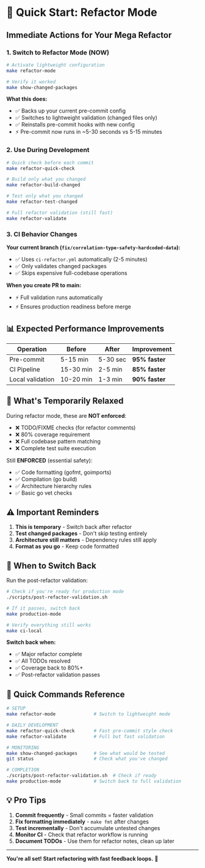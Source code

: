 # 🚀 Quick Start: Refactor Mode

## Immediate Actions for Your Mega Refactor

### 1. Switch to Refactor Mode (NOW)

```bash
# Activate lightweight configuration
make refactor-mode

# Verify it worked
make show-changed-packages
```

**What this does:**
- ✅ Backs up your current pre-commit config
- ✅ Switches to lightweight validation (changed files only)
- ✅ Reinstalls pre-commit hooks with new config
- ⚡ Pre-commit now runs in ~5-30 seconds vs 5-15 minutes

### 2. Use During Development

```bash
# Quick check before each commit
make refactor-quick-check

# Build only what you changed
make refactor-build-changed

# Test only what you changed
make refactor-test-changed

# Full refactor validation (still fast)
make refactor-validate
```

### 3. CI Behavior Changes

**Your current branch (`fix/correlation-type-safety-hardcoded-data`):**
- ✅ Uses `ci-refactor.yml` automatically (2-5 minutes)
- ✅ Only validates changed packages
- ✅ Skips expensive full-codebase operations

**When you create PR to main:**
- ⚡ Full validation runs automatically
- ⚡ Ensures production readiness before merge

## 📊 Expected Performance Improvements

| Operation | Before | After | Improvement |
|-----------|---------|--------|-------------|
| Pre-commit | 5-15 min | 5-30 sec | **95% faster** |
| CI Pipeline | 15-30 min | 2-5 min | **85% faster** |
| Local validation | 10-20 min | 1-3 min | **90% faster** |

## 🔧 What's Temporarily Relaxed

During refactor mode, these are **NOT enforced**:
- ❌ TODO/FIXME checks (for refactor comments)
- ❌ 80% coverage requirement 
- ❌ Full codebase pattern matching
- ❌ Complete test suite execution

Still **ENFORCED** (essential safety):
- ✅ Code formatting (gofmt, goimports)
- ✅ Compilation (go build)
- ✅ Architecture hierarchy rules
- ✅ Basic go vet checks

## ⚠️ Important Reminders

1. **This is temporary** - Switch back after refactor
2. **Test changed packages** - Don't skip testing entirely
3. **Architecture still matters** - Dependency rules still apply
4. **Format as you go** - Keep code formatted

## 🔄 When to Switch Back

Run the post-refactor validation:

```bash
# Check if you're ready for production mode
./scripts/post-refactor-validation.sh

# If it passes, switch back
make production-mode

# Verify everything still works
make ci-local
```

**Switch back when:**
- ✅ Major refactor complete
- ✅ All TODOs resolved
- ✅ Coverage back to 80%+
- ✅ Post-refactor validation passes

## 🎯 Quick Commands Reference

```bash
# SETUP
make refactor-mode              # Switch to lightweight mode

# DAILY DEVELOPMENT  
make refactor-quick-check       # Fast pre-commit style check
make refactor-validate          # Full but fast validation

# MONITORING
make show-changed-packages      # See what would be tested
git status                      # Check what you've changed

# COMPLETION
./scripts/post-refactor-validation.sh  # Check if ready
make production-mode            # Switch back to full validation
```

## 💡 Pro Tips

1. **Commit frequently** - Small commits = faster validation
2. **Fix formatting immediately** - `make fmt` after changes
3. **Test incrementally** - Don't accumulate untested changes
4. **Monitor CI** - Check that refactor workflow is running
5. **Document TODOs** - Use them for refactor notes, clean up later

---

**You're all set! Start refactoring with fast feedback loops.** 🚀